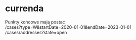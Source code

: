 # currenda
Punkty końcowe mają postać</br>
/cases?type=W&startDate=2020-01-01&endDate=2023-01-01</br>
/cases/addresses?state=open
